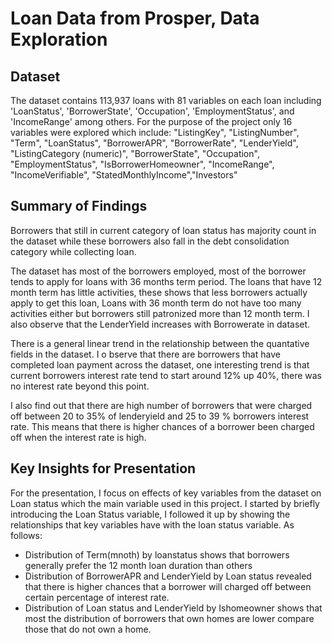 # Loan Data from Prosper, Data Exploration
 
 
## Dataset

The dataset contains 113,937 loans with 81 variables on each loan including 'LoanStatus', 'BorrowerState', 'Occupation', 'EmploymentStatus', and 'IncomeRange' among others.
For the purpose of the project only 16 variables were explored which include:
"ListingKey", "ListingNumber", "Term", "LoanStatus", "BorrowerAPR", "BorrowerRate", "LenderYield", "ListingCategory (numeric)", "BorrowerState", "Occupation", "EmploymentStatus", "IsBorrowerHomeowner", "IncomeRange", "IncomeVerifiable", "StatedMonthlyIncome","Investors"


## Summary of Findings

Borrowers that still in current category of loan status has majority count in the dataset while these borrowers also fall in the debt consolidation category while collecting loan. 

The dataset has most of the borrowers employed, most of the borrower tends to apply for loans with 36 months term period. The loans that have 12 month term has little activities, these shows that less borrowers actually apply to get this loan, Loans with 36 month term do not have too many activities either but borrowers still patronized more than 12 month term. I also observe that the LenderYield increases with Borrowerate in dataset.

There is a general linear trend in the relationship between the quantative fields in the dataset. I o bserve that there are borrowers that have completed loan payment across the dataset, one interesting trend is that current borrowers interest rate tend to start around 12% up 40%, there was no interest rate beyond this point.

I also find out that there are high number of borrowers that were charged off between 20 to 35% of lenderyield and  25 to 39 % borrowers interest rate. This means that there is higher chances of a borrower been charged off when the interest rate is high.



## Key Insights for Presentation

For the presentation, I focus on effects of key variables from the dataset on Loan status which the main variable used in this project. I started by briefly introducing the Loan Status variable, I followed it up by showing the relationships that key variables have with the loan status variable. As follows:
- Distribution of Term(mnoth) by loanstatus shows that borrowers generally prefer the 12 month loan duration than others
- Distribution of BorrowerAPR and LenderYield by Loan status revealed that there is higher chances that a borrower will charged off between certain percentage of interest rate.
- Distribution of Loan status and LenderYield by Ishomeowner shows that most the distribution of borrowers that own homes are lower compare those that do not own a home.
